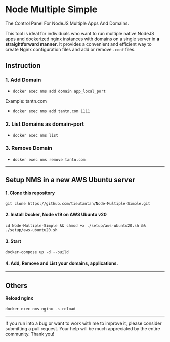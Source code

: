 # Node Multiple Simple

The Control Panel For NodeJS Multiple Apps And Domains.

This tool is ideal for individuals who want to run multiple native NodeJS apps and dockerized nginx instances with domains on a single server in **a straightforward manner**. It provides a convenient and efficient way to create Nginx configuration files and add or remove `.conf` files.

## Instruction

### 1. Add Domain
- `docker exec nms add domain app_local_port`

Example: tantn.com

- `docker exec nms add tantn.com 1111`

### 2. List Domains as domain-port
- `docker exec nms list`

### 3. Remove Domain
- `docker exec nms remove tantn.com`

----

## Setup NMS in a new AWS Ubuntu server

#### 1. Clone this repository
`git clone https://github.com/tieutantan/Node-Multiple-Simple.git`

#### 2. Install Docker, Node v19 on AWS Ubuntu v20
`cd Node-Multiple-Simple && chmod +x ./setup/aws-ubuntu20.sh && ./setup/aws-ubuntu20.sh`

#### 3. Start
`docker-compose up -d --build`

#### 4. Add, Remove and List your domains, applications.

----

## Others

#### Reload nginx
`docker exec nms nginx -s reload`

----

If you run into a bug or want to work with me to improve it, 
please consider submitting a pull request. 
Your help will be much appreciated by the entire community. Thank you!